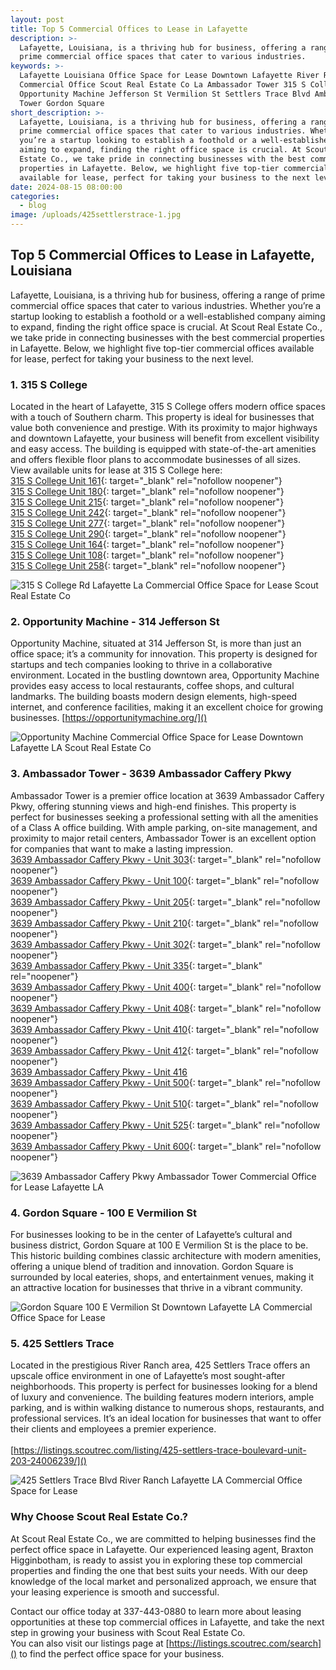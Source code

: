 ```yaml
---
layout: post
title: Top 5 Commercial Offices to Lease in Lafayette
description: >-
  Lafayette, Louisiana, is a thriving hub for business, offering a range of
  prime commercial office spaces that cater to various industries. 
keywords: >-
  Lafayette Louisiana Office Space for Lease Downtown Lafayette River Ranch
  Commercial Office Scout Real Estate Co La Ambassador Tower 315 S College
  Opportunity Machine Jefferson St Vermilion St Settlers Trace Blvd Ambassador
  Tower Gordon Square
short_description: >-
  Lafayette, Louisiana, is a thriving hub for business, offering a range of
  prime commercial office spaces that cater to various industries. Whether
  you’re a startup looking to establish a foothold or a well-established company
  aiming to expand, finding the right office space is crucial. At Scout Real
  Estate Co., we take pride in connecting businesses with the best commercial
  properties in Lafayette. Below, we highlight five top-tier commercial offices
  available for lease, perfect for taking your business to the next level.
date: 2024-08-15 08:00:00
categories:
  - blog
image: /uploads/425settlerstrace-1.jpg
---
```

## **Top 5 Commercial Offices to Lease in Lafayette, Louisiana**

Lafayette, Louisiana, is a thriving hub for business, offering a range of prime commercial office spaces that cater to various industries. Whether you’re a startup looking to establish a foothold or a well-established company aiming to expand, finding the right office space is crucial. At Scout Real Estate Co., we take pride in connecting businesses with the best commercial properties in Lafayette. Below, we highlight five top-tier commercial offices available for lease, perfect for taking your business to the next level.

### 1\. 315 S College

Located in the heart of Lafayette, 315 S College offers modern office spaces with a touch of Southern charm. This property is ideal for businesses that value both convenience and prestige. With its proximity to major highways and downtown Lafayette, your business will benefit from excellent visibility and easy access. The building is equipped with state-of-the-art amenities and offers flexible floor plans to accommodate businesses of all sizes. <br>View available units for lease at 315 S College here:<br>[315 S College Unit 161](https://listings.scoutrec.com/listing/315-s-college-road-unit-161-23006484/ "Unit 161"){: target="_blank" rel="nofollow noopener"}<br>[315 S College Unit 180](https://listings.scoutrec.com/listing/315-s-college-road-unit-180-23006486/ "Unit 180"){: target="_blank" rel="nofollow noopener"}<br>[315 S College Unit 215](https://listings.scoutrec.com/listing/315-s-college-road-unit-215-23006494/ "Unit 215"){: target="_blank" rel="nofollow noopener"}<br>[315 S College Unit 242](https://listings.scoutrec.com/listing/315-s-college-road-unit-242-23007460/ "Unit 242"){: target="_blank" rel="nofollow noopener"}<br>[315 S College Unit 277](https://listings.scoutrec.com/listing/315-s-college-road-unit-277-23007461/ "Unit 277"){: target="_blank" rel="nofollow noopener"}<br>[315 S College Unit 290](https://listings.scoutrec.com/listing/315-s-college-road-unit-290-23009746/ "Unit 290"){: target="_blank" rel="nofollow noopener"}<br>[315 S College Unit 164](https://listings.scoutrec.com/listing/315-s-college-road-unit-164-23010053/ "Unit 164"){: target="_blank" rel="nofollow noopener"}<br>[315 S College Unit 108](https://listings.scoutrec.com/listing/315-s-college-road-unit-108-24000252/ "Unit 108"){: target="_blank" rel="nofollow noopener"}<br>[315 S College Unit 258](https://listings.scoutrec.com/listing/315-s-college-road-unit-258-24000261/ "Unit 258"){: target="_blank" rel="nofollow noopener"}

![315 S College Rd Lafayette La Commercial Office Space for Lease Scout Real Estate Co](/uploads/screenshot-2024-02-09-at-1-45-06-pm.png "315 S College Lafayette La")

### 2\. Opportunity Machine - 314 Jefferson St

Opportunity Machine, situated at 314 Jefferson St, is more than just an office space; it’s a community for innovation. This property is designed for startups and tech companies looking to thrive in a collaborative environment. Located in the bustling downtown area, Opportunity Machine provides easy access to local restaurants, coffee shops, and cultural landmarks. The building boasts modern design elements, high-speed internet, and conference facilities, making it an excellent choice for growing businesses. [https://opportunitymachine.org/]()

![Opportunity Machine Commercial Office Space for Lease Downtown Lafayette LA Scout Real Estate Co](/uploads/screenshot-2024-08-15-at-12-49-55-pm.png)

### 3\. Ambassador Tower - 3639 Ambassador Caffery Pkwy

Ambassador Tower is a premier office location at 3639 Ambassador Caffery Pkwy, offering stunning views and high-end finishes. This property is perfect for businesses seeking a professional setting with all the amenities of a Class A office building. With ample parking, on-site management, and proximity to major retail centers, Ambassador Tower is an excellent option for companies that want to make a lasting impression.<br>[3639 Ambassador Caffery Pkwy - Unit 303](https://listings.scoutrec.com/listing/3639-ambassador-caffery-parkway-unit-303-24007032/ "Unit 303"){: target="_blank" rel="nofollow noopener"}<br>[3639 Ambassador Caffery Pkwy - Unit 100](https://listings.scoutrec.com/listing/3639-ambassador-caffery-parkway-unit-100-24007345/ "Unit 100"){: target="_blank" rel="nofollow noopener"}<br>[3639 Ambassador Caffery Pkwy - Unit 205](https://listings.scoutrec.com/listing/3639-ambassador-caffery-parkway-unit-205-24007346/ "Unit 205"){: target="_blank" rel="nofollow noopener"}<br>[3639 Ambassador Caffery Pkwy - Unit 210](https://listings.scoutrec.com/listing/3639-ambassador-caffery-parkway-unit-210-24007347/ "Unit 210"){: target="_blank" rel="nofollow noopener"}<br>[3639 Ambassador Caffery Pkwy - Unit 302](https://listings.scoutrec.com/listing/3639-ambassador-caffery-parkway-unit-302-24007348/ "Unit 302"){: target="_blank" rel="nofollow noopener"}<br>[3639 Ambassador Caffery Pkwy - Unit 335](https://listings.scoutrec.com/listing/3639-ambassador-caffery-parkway-unit-335-24007349/ "Unit 335"){: target="_blank" rel="noopener"}<br>[3639 Ambassador Caffery Pkwy - Unit 400](https://listings.scoutrec.com/listing/3639-ambassador-caffery-parkway-unit-400-24007350/ "Unit 400"){: target="_blank" rel="nofollow noopener"}<br>[3639 Ambassador Caffery Pkwy - Unit 408](https://listings.scoutrec.com/listing/3639-ambassador-caffery-parkway-unit-408-24007351/ "Unit 408"){: target="_blank" rel="nofollow noopener"}<br>[3639 Ambassador Caffery Pkwy - Unit 410](https://listings.scoutrec.com/listing/3639-ambassador-caffery-parkway-unit-410-24007352/ "Unit 410"){: target="_blank" rel="nofollow noopener"}<br>[3639 Ambassador Caffery Pkwy - Unit 412](https://listings.scoutrec.com/listing/3639-ambassador-caffery-parkway-unit-412-24007353/ "Unit 412"){: target="_blank" rel="nofollow noopener"}<br>[3639 Ambassador Caffery Pkwy - Unit 416](https://listings.scoutrec.com/listing/3639-ambassador-caffery-parkway-unit-416-24007354/ "Unit 416")<br>[3639 Ambassador Caffery Pkwy - Unit 500](https://listings.scoutrec.com/listing/3639-ambassador-caffery-parkway-unit-500-24007355/ "Unit 500"){: target="_blank" rel="nofollow noopener"}<br>[3639 Ambassador Caffery Pkwy - Unit 510](https://listings.scoutrec.com/listing/3639-ambassador-caffery-parkway-unit-510-24007356/ "Unit 510"){: target="_blank" rel="nofollow noopener"}<br>[3639 Ambassador Caffery Pkwy - Unit 525](https://listings.scoutrec.com/listing/3639-ambassador-caffery-parkway-unit-525-24007357/ "Unit 525"){: target="_blank" rel="nofollow noopener"}<br>[3639 Ambassador Caffery Pkwy - Unit 600](https://listings.scoutrec.com/listing/3639-ambassador-caffery-parkway-unit-600-24007358/ "Unit 600"){: target="_blank" rel="nofollow noopener"}

![3639 Ambassador Caffery Pkwy Ambassador Tower Commercial Office for Lease Lafayette LA](/uploads/1-main-photo-1.jpg "3639 Ambassador Caffery Pkwy")

### 4\. Gordon Square - 100 E Vermilion St

For businesses looking to be in the center of Lafayette’s cultural and business district, Gordon Square at 100 E Vermilion St is the place to be. This historic building combines classic architecture with modern amenities, offering a unique blend of tradition and innovation. Gordon Square is surrounded by local eateries, shops, and entertainment venues, making it an attractive location for businesses that thrive in a vibrant community.

![Gordon Square 100 E Vermilion St Downtown Lafayette LA Commercial Office Space for Lease](/uploads/gordon-square.jpg "Gordon Square - 100 E Vermilion St")

### 5\. 425 Settlers Trace

Located in the prestigious River Ranch area, 425 Settlers Trace offers an upscale office environment in one of Lafayette’s most sought-after neighborhoods. This property is perfect for businesses looking for a blend of luxury and convenience. The building features modern interiors, ample parking, and is within walking distance to numerous shops, restaurants, and professional services. It’s an ideal location for businesses that want to offer their clients and employees a premier experience.<br><br>[https://listings.scoutrec.com/listing/425-settlers-trace-boulevard-unit-203-24006239/]()

![425 Settlers Trace Blvd River Ranch Lafayette LA Commercial Office Space for Lease](/uploads/425settlerstrace-1.jpg "425 Settlers Trace Blvd")

### Why Choose Scout Real Estate Co.?

At Scout Real Estate Co., we are committed to helping businesses find the perfect office space in Lafayette. Our experienced leasing agent, Braxton Higginbotham, is ready to assist you in exploring these top commercial properties and finding the one that best suits your needs. With our deep knowledge of the local market and personalized approach, we ensure that your leasing experience is smooth and successful.

Contact our office today at 337-443-0880 to learn more about leasing opportunities at these top commercial offices in Lafayette, and take the next step in growing your business with Scout Real Estate Co.<br>You can also visit our listings page at [https://listings.scoutrec.com/search]() to find the perfect office space for your business.